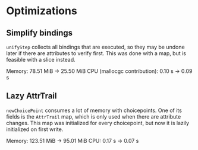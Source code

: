 # Optimizations

## Simplify bindings

`unifyStep` collects all bindings that are executed, so they may be undone later if
there are attributes to verify first. This was done with a map, but is feasible with
a slice instead.

Memory: 78.51 MiB -> 25.50 MiB
CPU (mallocgc contribution): 0.10 s -> 0.09 s

## Lazy AttrTrail

`newChoicePoint` consumes a lot of memory with choicepoints. One of its fields is the
`AttrTrail` map, which is only used when there are attribute changes. This map was
initialized for every choicepoint, but now it is lazily initialized on first write.

Memory: 123.51 MiB -> 95.01 MiB
CPU: 0.17 s -> 0.07 s
